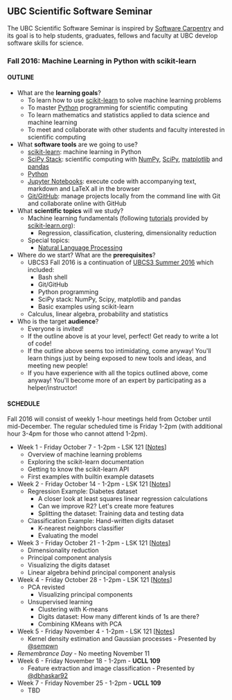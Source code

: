 ## UBC Scientific Software Seminar

The UBC Scientific Software Seminar is inspired by [Software Carpentry](http://software-carpentry.org/) and its goal is to help students, graduates, fellows and faculty at UBC develop software skills for science.

### Fall 2016: Machine Learning in Python with scikit-learn

#### OUTLINE

* What are the **learning goals**?
  * To learn how to use [scikit-learn](http://scikit-learn.org) to solve machine learning problems
  * To master [Python](https://www.python.org/) programming for scientific computing
  * To learn mathematics and statistics applied to data science and machine learning
  * To meet and collaborate with other students and faculty interested in scientific computing
* What **software tools** are we going to use?
  * [scikit-learn](http://scikit-learn.org/): machine learning in Python
  * [SciPy Stack](http://scipy.org/): scientific computing with [NumPy](http://www.numpy.org/), [SciPy](http://scipy.org/), [matplotlib](http://matplotlib.org/) and [pandas](http://pandas.pydata.org/)
  * [Python](https://www.python.org/)
  * [Jupyter Notebooks](http://jupyter.org/): execute code with accompanying text, markdown and LaTeX all in the browser
  * [Git/GitHub](https://github.com/): manage projects locally from the command line with Git and collaborate online with GitHub
* What **scientific topics** will we study?
  * Machine learning fundamentals (following [tutorials](http://scikit-learn.org/stable/tutorial/basic/tutorial.html) provided by [scikit-learn.org](http://scikit-learn.org/)):
    * Regression, classification, clustering, dimensionality reduction
  * Special topics:
    * [Natural Language Processing](http://www.nltk.org/)
* Where do we start? What are the **prerequisites**?
  * UBCS3 Fall 2016 is a continuation of [UBCS3 Summer 2016](https://github.com/ubcs3/2016-Summer) which included:
    * Bash shell
    * Git/GitHub
    * Python programming
    * SciPy stack: NumPy, Scipy, matplotlib and pandas
    * Basic examples using scikit-learn
  * Calculus, linear algebra, probability and statistics
* Who is the target **audience**?
  * Everyone is invited!
  * If the outline above is at your level, perfect! Get ready to write a lot of code!
  * If the outline above seems too intimidating, come anyway! You'll learn things just by being exposed to new tools and ideas, and meeting new people!
  * If you have experience with all the topics outlined above, come anyway! You'll become more of an expert by participating as a helper/instructor!

#### SCHEDULE

Fall 2016 will consist of weekly 1-hour meetings held from October until mid-December. The regular scheduled time is Friday 1-2pm (with additional hour 3-4pm for those who cannot attend 1-2pm).

* Week 1 - Friday October 7 - 1-2pm - LSK 121 [[Notes](2016-10-07-notes.ipynb)]
  * Overview of machine learning problems
  * Exploring the scikit-learn documentation
  * Getting to know the scikit-learn API
  * First examples with builtin example datasets
* Week 2 - Friday October 14 - 1-2pm - LSK 121 [[Notes](2016-10-14-notes.ipynb)]
  * Regression Example: Diabetes dataset
    * A closer look at least squares linear regression calculations
    * Can we improve R2? Let's create more features
    * Splitting the dataset: Training data and testing data
  * Classification Example: Hand-written digits dataset
    * K-nearest neighbors classifier
    * Evaluating the model
* Week 3 - Friday October 21 - 1-2pm - LSK 121 [[Notes](2016-10-21-notes.ipynb)]
  * Dimensionality reduction
  * Principal component analysis
  * Visualizing the digits dataset
  * Linear algebra behind principal component analysis
* Week 4 - Friday October 28 - 1-2pm - LSK 121 [[Notes](2016-10-28-notes.ipynb)]
  * PCA revisted
    * Visualizing principal components
  * Unsupervised learning
    * Clustering with K-means
    * Digits dataset: How many different kinds of 1s are there?
    * Combining KMeans with PCA
* Week 5 - Friday November 4 - 1-2pm - LSK 121 [[Notes](2016-11-04-notes.ipynb)]
  * Kernel density estimation and Gaussian processes - Presented by [@sempwn](https://github.com/sempwn)
* *Remembrance Day* - No meeting November 11
* Week 6 - Friday November 18 - 1-2pm - **UCLL 109**
  * Feature extraction and image classification - Presented by [@dbhaskar92](https://github.com/dbhaskar92)
* Week 7 - Friday November 25 - 1-2pm - **UCLL 109**
  * TBD
